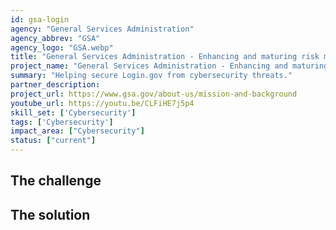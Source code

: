 ```yaml
---
id: gsa-login
agency: "General Services Administration"
agency_abbrev: "GSA"
agency_logo: "GSA.webp"
title: "General Services Administration - Enhancing and maturing risk management for Login.gov"
project_name: "General Services Administration - Enhancing and maturing risk management for Login.gov"
summary: "Helping secure Login.gov from cybersecurity threats."
partner_description: 
project_url: https://www.gsa.gov/about-us/mission-and-background
youtube_url: https://youtu.be/CLFiHE7j5p4
skill_set: ['Cybersecurity']
tags: ['Cybersecurity']
impact_area: ["Cybersecurity"]
status: ["current"]
---
```




## The challenge

## The solution 


